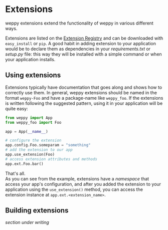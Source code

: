 Extensions
==========

weppy extensions extend the functionality of weppy in various different ways.

Extensions are listed on the [Extension Registry](#) and can be downloaded with `easy_install` or `pip`. A good habit in adding extension to your application would be to declare them as dependencies in your *requirements.txt* or *setup.py* file: this way they will be installed with a simple command or when your application installs.

Using extensions
----------------

Extensions typically have documentation that goes along and shows how to correctly use them. In general, weppy extensions should be named in the format `weppy-Foo` and have a package-name like `weppy_foo`. If the extensions is written following the suggested pattern, using it in your application will be quite easy:

```python
from weppy import App
from weppy_foo import Foo

app = App(__name__)

# configure the extension
app.config.Foo.someparam = "something"
# add the extension to our app
app.use_extension(Foo)
# access extension attributes and methods
app.ext.Foo.bar()
```

That's all.   
As you can see from the example, extensions have a *namespace* that access your app's configuration, and after you added the extension to your application using the `use_extension()` method, you can access the extension instance at `app.ext.<extension_name>`.


Building extensions
-------------------

*section under writing*
